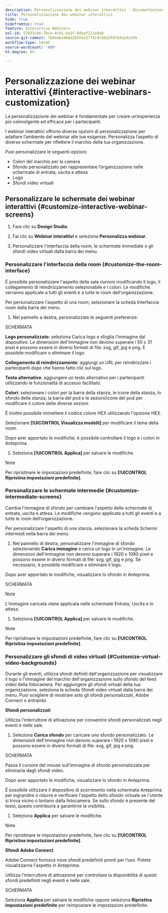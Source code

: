 ```yaml
---
description: Personalizzazione dei webinar interattivi - Documentazione di Marketo - Documentazione del prodotto
title: Personalizzazione dei webinar interattivi
hide: true
hidefromtoc: true
feature: Interactive Webinars
exl-id: 52933cb6-7bce-4c81-ba3f-68eaf211e8eb
source-git-commit: 7b64e6e9bbd282b1e27f4c9c862df07642e9a35b
workflow-type: tm+mt
source-wordcount: '689'
ht-degree: 0%

---
```


# Personalizzazione dei webinar interattivi {#interactive-webinars-customization}

La personalizzazione dei webinar è fondamentale per creare un’esperienza più coinvolgente ed efficace per i partecipanti.

I webinar interattivi offrono diverse opzioni di personalizzazione per adattare l’ambiente del webinar alle tue esigenze. Personalizza l’aspetto di diverse schermate per riflettere il marchio della tua organizzazione.

Puoi personalizzare le seguenti opzioni:

* Colori del marchio per la camera
* Sfondo personalizzato per rappresentare l’organizzazione nelle schermate di entrata, uscita e attesa
* Logo
* Sfondi video virtuali

## Personalizzare le schermate dei webinar interattivi {#customize-interactive-webinar-screens}

1. Fare clic su **Design Studio**.

1. Fai clic su **Webinar interattivi** e seleziona **Personalizza webinar**.

1. Personalizzare l&#39;interfaccia della room, le schermate immediate o gli sfondi video virtuali dalla barra dei menu.

### Personalizzare l&#39;interfaccia della room {#customize-the-room-interface}

È possibile personalizzare l&#39;aspetto della sala riunioni modificando il logo, il collegamento di reindirizzamento selezionabile e i colori. Le modifiche verranno applicate a tutti gli eventi e a tutte le room dell&#39;organizzazione.

Per personalizzare l&#39;aspetto di una room, selezionare la scheda Interfaccia room dalla barra dei menu.

1. Nel pannello a destra, personalizzate le seguenti preferenze:

SCHERMATA

**Logo personalizzato**: seleziona Carica logo e sfoglia l&#39;immagine dal dispositivo. Le dimensioni dell&#39;immagine non devono superare i 50 x 31 pixel e possono essere in diversi formati di file: svg, gif, jpg e png. È possibile modificare o eliminare il logo.

**Collegamento di reindirizzamento**: aggiungi un URL per reindirizzare i partecipanti dopo che hanno fatto clic sul logo.

**Testo alternativo**: aggiungere un testo alternativo per i partecipanti utilizzando le funzionalità di accesso facilitato.

**Colori**: selezionare i colori per la barra della stanza, le icone della stanza, lo sfondo della stanza, la barra del pod e le sezioni/icone del pod per modificare il colore delle diverse sezioni.

È inoltre possibile immettere il codice colore HEX utilizzando l&#39;opzione HEX.

Selezionare **[!UICONTROL Visualizza modelli]** per modificare il tema della room.

Dopo aver apportato le modifiche, è possibile controllare il logo e i colori in Anteprima.

1. Seleziona **[!UICONTROL Applica]** per salvare le modifiche.

>[!NOTE]
>
>Per ripristinare le impostazioni predefinite, fare clic su **[!UICONTROL Ripristina impostazioni predefinite]**.

### Personalizzare le schermate intermedie {#customize-intermediate-screens}

Cambia l&#39;immagine di sfondo per cambiare l&#39;aspetto delle schermate di entrata, uscita e attesa. Le modifiche vengono applicate a tutti gli eventi e a tutte le room dell’organizzazione.

Per personalizzare l&#39;aspetto di una stanza, selezionare la scheda Schermi intermedi nella barra dei menu.

1. Nel pannello di destra, personalizzare l&#39;immagine di sfondo selezionando **Carica immagine** e cerca un logo in un&#39;immagine. Le dimensioni dell&#39;immagine non devono superare i 1920 x 1080 pixel e possono essere in diversi formati di file: svg, gif, jpg e png. Se necessario, è possibile modificare o eliminare il logo.

Dopo aver apportato le modifiche, visualizzare lo sfondo in Anteprima.

SCHERMATA

>[!NOTE]
>
>L’immagine caricata viene applicata nelle schermate Entrata, Uscita e In attesa.

1. Seleziona **[!UICONTROL Applica]** per salvare le modifiche.

>[!NOTE]
>
>Per ripristinare le impostazioni predefinite, fare clic su **[!UICONTROL Ripristina impostazioni predefinite]**.

### Personalizzare gli sfondi di video virtuali {#Customize-virtual-video-backgrounds}

Durante gli eventi, utilizza sfondi definiti dall&#39;organizzazione per visualizzare il logo o l&#39;immagine del marchio dell&#39;organizzazione sullo sfondo del feed video della fotocamera. Per aggiungere gli sfondi virtuali della tua organizzazione, seleziona la scheda Sfondi video virtuali dalla barra dei menu. Puoi scegliere di mostrare solo gli sfondi personalizzati, Adobe Connect o entrambi.

**Sfondi personalizzati**

Utilizza l’interruttore di attivazione per consentire sfondi personalizzati negli eventi e nelle sale.

1. Seleziona **Carica sfondo** per caricare uno sfondo personalizzato. Le dimensioni dell&#39;immagine non devono superare i 1920 x 1080 pixel e possono essere in diversi formati di file: svg, gif, jpg e png.

SCHERMATA

Passa il cursore del mouse sull’immagine di sfondo personalizzata per eliminarla dagli sfondi video.

Dopo aver apportato le modifiche, visualizzare lo sfondo in Anteprima.

È possibile utilizzare il dispositivo di scorrimento nella schermata Anteprima per ingrandire o ridurre e verificare l&#39;aspetto dello sfondo virtuale se l&#39;utente si trova vicino o lontano dalla fotocamera. Se sullo sfondo è presente del testo, questo contribuirà a garantirne la visibilità.

1. Seleziona **Applica** per salvare le modifiche.

>[!NOTE]
>
>Per ripristinare le impostazioni predefinite, fare clic su **[!UICONTROL Ripristina impostazioni predefinite]**.

**Sfondi Adobe Connect**

Adobe Connect fornisce nove sfondi predefiniti pronti per l’uso. Potete visualizzarne l&#39;aspetto in Anteprima.

Utilizza l’interruttore di attivazione per controllare la disponibilità di questi sfondi predefiniti negli eventi e nelle sale.

SCHERMATA

Seleziona **Applica** per salvare le modifiche oppure seleziona **Ripristina impostazioni predefinite** per reimpostare le impostazioni predefinite.
